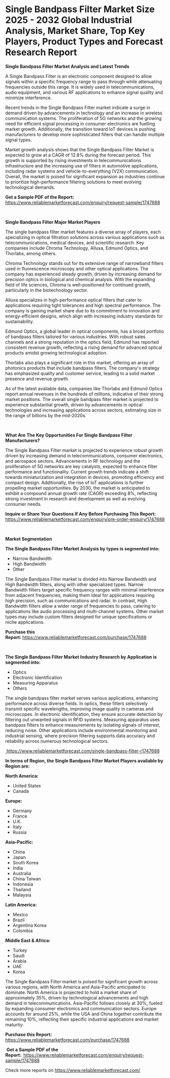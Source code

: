 <p><h1>Single Bandpass Filter Market Size 2025 - 2032 Global Industrial Analysis, Market Share, Top Key Players, Product Types and Forecast Research Report</h1></p><p><strong>Single Bandpass Filter Market Analysis and Latest Trends</strong></p>
<p><p>A Single Bandpass Filter is an electronic component designed to allow signals within a specific frequency range to pass through while attenuating frequencies outside this range. It is widely used in telecommunications, audio equipment, and various RF applications to enhance signal quality and minimize interference. </p><p>Recent trends in the Single Bandpass Filter market indicate a surge in demand driven by advancements in technology and an increase in wireless communication systems. The proliferation of 5G networks and the growing need for efficient signal processing in consumer electronics are fuelling market growth. Additionally, the transition toward IoT devices is pushing manufacturers to develop more sophisticated filters that can handle multiple signal types.</p><p>Market growth analysis shows that the Single Bandpass Filter Market is expected to grow at a CAGR of 12.8% during the forecast period. This growth is supported by rising investments in telecommunications infrastructure and the increasing use of filters in automotive applications, including radar systems and vehicle-to-everything (V2X) communication. Overall, the market is poised for significant expansion as industries continue to prioritize high-performance filtering solutions to meet evolving technological demands.</p></p>
<p><strong>Get a Sample PDF of the Report:&nbsp;</strong> <a href="https://www.reliablemarketforecast.com/enquiry/request-sample/1747688?utm_campaign=1766&utm_medium=2&utm_source=Github&utm_content=ia&utm_term=10022025&utm_id=single-bandpass-filter">https://www.reliablemarketforecast.com/enquiry/request-sample/1747688</a></p>
<p>&nbsp;</p>
<p><strong>Single Bandpass Filter Major Market Players</strong></p>
<p><p>The single bandpass filter market features a diverse array of players, each specializing in optical filtration solutions across various applications such as telecommunications, medical devices, and scientific research. Key companies include Chroma Technology, Alluxa, Edmund Optics, and Thorlabs, among others.</p><p>Chroma Technology stands out for its extensive range of narrowband filters used in fluorescence microscopy and other optical applications. The company has experienced steady growth, driven by increasing demand for precision optics in biological and chemical analysis. With the expanding field of life sciences, Chroma is well-positioned for continued growth, particularly in the biotechnology sector.</p><p>Alluxa specializes in high-performance optical filters that cater to applications requiring tight tolerances and high spectral performance. The company is gaining market share due to its commitment to innovation and energy-efficient designs, which align with increasing industry standards for sustainability.</p><p>Edmund Optics, a global leader in optical components, has a broad portfolio of bandpass filters tailored for various industries. With robust sales channels and a strong reputation in the optics field, Edmund has reported consistent revenue growth, reflecting a rising demand for advanced optical products amidst growing technological adoption.</p><p>Thorlabs also plays a significant role in this market, offering an array of photonics products that include bandpass filters. The company's strategy has emphasized quality and customer service, leading to a solid market presence and revenue growth.</p><p>As of the latest available data, companies like Thorlabs and Edmund Optics report annual revenues in the hundreds of millions, indicative of their strong market positions. The overall single bandpass filter market is projected to experience substantial growth, driven by advancements in optical technologies and increasing applications across sectors, estimating size in the range of billions by the mid-2020s.</p></p>
<p>&nbsp;</p>
<p><strong>What Are The Key Opportunities For Single Bandpass Filter Manufacturers?</strong></p>
<p><p>The Single Bandpass Filter market is projected to experience robust growth driven by increasing demand in telecommunications, consumer electronics, and aerospace sectors. Advancements in RF technology and the proliferation of 5G networks are key catalysts, expected to enhance filter performance and functionality. Current growth trends indicate a shift towards miniaturization and integration in devices, promoting efficiency and compact design. Additionally, the rise of IoT applications is further propelling market opportunities. By 2030, the market is anticipated to exhibit a compound annual growth rate (CAGR) exceeding 8%, reflecting strong investment in research and development as well as evolving consumer needs.</p></p>
<p><strong>Inquire or Share Your Questions If Any Before Purchasing This Report:</strong> <a href="https://www.reliablemarketforecast.com/enquiry/pre-order-enquiry/1747688?utm_campaign=1766&utm_medium=2&utm_source=Github&utm_content=ia&utm_term=10022025&utm_id=single-bandpass-filter">https://www.reliablemarketforecast.com/enquiry/pre-order-enquiry/1747688</a></p>
<p>&nbsp;</p>
<p><strong>Market Segmentation</strong></p>
<p><strong>The Single Bandpass Filter Market Analysis by types is segmented into:</strong></p>
<p><ul><li>Narrow Bandwidth</li><li>High Bandwidth</li><li>Other</li></ul></p>
<p><p>The Single Bandpass Filter market is divided into Narrow Bandwidth and High Bandwidth filters, along with other specialized types. Narrow Bandwidth filters target specific frequency ranges with minimal interference from adjacent frequencies, making them ideal for applications requiring high precision, such as communications and radar. In contrast, High Bandwidth filters allow a wider range of frequencies to pass, catering to applications like audio processing and multi-channel systems. Other market types may include custom filters designed for unique specifications or niche applications.</p></p>
<p><strong>Purchase this Report:&nbsp;</strong><a href="https://www.reliablemarketforecast.com/purchase/1747688?utm_campaign=1766&utm_medium=2&utm_source=Github&utm_content=ia&utm_term=10022025&utm_id=single-bandpass-filter">https://www.reliablemarketforecast.com/purchase/1747688</a></p>
<p>&nbsp;</p>
<p><strong>The Single Bandpass Filter Market Industry Research by Application is segmented into:</strong></p>
<p><ul><li>Optics</li><li>Electronic Identification</li><li>Measuring Apparatus</li><li>Others</li></ul></p>
<p><p>The single bandpass filter market serves various applications, enhancing performance across diverse fields. In optics, these filters selectively transmit specific wavelengths, improving image quality in cameras and microscopes. In electronic identification, they ensure accurate detection by filtering out unwanted signals in RFID systems. Measuring apparatus uses bandpass filters to enhance measurements by isolating signals of interest, reducing noise. Other applications include environmental monitoring and industrial sensing, where precision filtering supports data accuracy and reliability across numerous technological sectors.</p></p>
<p><a href="https://www.reliablemarketforecast.com/single-bandpass-filter-r1747688?utm_campaign=1766&utm_medium=2&utm_source=Github&utm_content=ia&utm_term=10022025&utm_id=single-bandpass-filter">&nbsp;https://www.reliablemarketforecast.com/single-bandpass-filter-r1747688</a></p>
<p><strong>In terms of Region, the Single Bandpass Filter Market Players available by Region are:</strong></p>
<p>
    <p> <strong> North America: </strong>
        <ul>
            <li>United States</li>
            <li>Canada</li>
        </ul>
        </p> 
    <p> <strong> Europe: </strong>
        <ul>
            <li>Germany</li>
            <li>France</li>
            <li>U.K.</li>
            <li>Italy</li>
            <li>Russia</li>
        </ul>
        </p> 
    <p> <strong> Asia-Pacific: </strong>
        <ul>
            <li>China</li>
            <li>Japan</li>
            <li>South Korea</li>
            <li>India</li>
            <li>Australia</li>
            <li>China Taiwan</li>
            <li>Indonesia</li>
            <li>Thailand</li>
            <li>Malaysia</li>
        </ul>
        </p> 
    <p> <strong> Latin America: </strong>
        <ul>
            <li>Mexico</li>
            <li>Brazil</li>
            <li>Argentina Korea</li>
            <li>Colombia</li>
        </ul>
        </p> 
    <p> <strong> Middle East & Africa: </strong>
        <ul>
            <li>Turkey</li>
            <li>Saudi</li>
            <li>Arabia</li>
            <li>UAE</li>
            <li>Korea</li>
        </ul>
    </p>
    </p>
<p><p>The Single Bandpass Filter market is poised for significant growth across various regions, with North America and Asia-Pacific anticipated to dominate. North America is projected to hold a market share of approximately 35%, driven by technological advancements and high demand in telecommunications. Asia-Pacific follows closely at 30%, fueled by expanding consumer electronics and communication sectors. Europe accounts for around 25%, while the USA and China together contribute the remaining 10%, reflecting their specific industrial applications and market maturity.</p></p>
<p><strong>Purchase this Report: </strong><a href="https://www.reliablemarketforecast.com/purchase/1747688?utm_campaign=1766&utm_medium=2&utm_source=Github&utm_content=ia&utm_term=10022025&utm_id=single-bandpass-filter">https://www.reliablemarketforecast.com/purchase/1747688</a></p>
<p>&nbsp;<strong>Get a Sample PDF of the Report:&nbsp;&nbsp;</strong><a href="https://www.reliablemarketforecast.com/enquiry/request-sample/1747688?utm_campaign=1766&utm_medium=2&utm_source=Github&utm_content=ia&utm_term=10022025&utm_id=single-bandpass-filter">https://www.reliablemarketforecast.com/enquiry/request-sample/1747688</a></p>
<p><strong></strong></p>
<p>Check more reports on <a href="https://www.reliablemarketforecast.com/?utm_campaign=1766&utm_medium=2&utm_source=Github&utm_content=ia&utm_term=10022025&utm_id=single-bandpass-filter">https://www.reliablemarketforecast.com/</a></p>